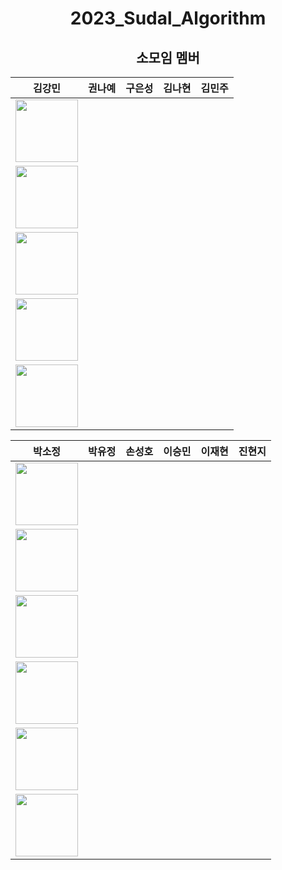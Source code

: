 <div align=center>

# 2023_Sudal_Algorithm
## 소모임 멤버

| 김강민 | 권나예 | 구은성 | 김나현 | 김민주 |
| :---: | :---: | :---: | :---: | :---: |
| [<img src="https://github.com/dobbymin.png" width="100px">](https://github.com/dobbymin) 
| [<img src="https://github.com/Kwonnaye.png" width="100px">](https://github.com/Kwonnaye) 
| [<img src="https://github.com/Koo-EunSung.png" width="100px">](https://github.com/Koo-EunSung) 
| [<img src="https://github.com/Dansoeun.png" width="100px">](https://github.com/Dansoeun) 
| [<img src="https://github.com/manjookim.png" width="100px">](https://github.com/manjookim) |

| 박소정 | 박유정 | 손성호 | 이승민 | 이재현 | 진현지 |
| :---: | :---: | :---: | :---: | :---: | :---: |
| [<img src="https://github.com/soParkjeong.png" width="100px">](https://github.com/soParkjeong)
| [<img src="https://github.com/izoq78.png" width="100px">](https://github.com/izoq78)
| [<img src="https://github.com/SungHHo.png" width="100px">](https://github.com/SungHHo)
| [<img src="https://github.com/miloul.png" width="100px">](https://github.com/miloul)
| [<img src="https://github.com/fanta4715.png" width="100px">](https://github.com/fanta4715)
| [<img src="https://github.com/Catsmanager.png" width="100px">](https://github.com/Catsmanager) |
